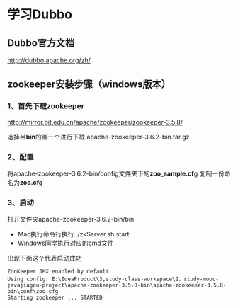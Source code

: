 # 学习Dubbo
## Dubbo官方文档
http://dubbo.apache.org/zh/


## zookeeper安装步骤（windows版本）
### 1、首先下载zookeeper
http://mirror.bit.edu.cn/apache/zookeeper/zookeeper-3.5.8/

选择带**bin**的哪一个进行下载
 apache-zookeeper-3.6.2-bin.tar.gz


 ### 2、配置
 将apache-zookeeper-3.6.2-bin/config文件夹下的**zoo_sample.cf**g 复制一份命名为**zoo.cfg**


 ### 3、启动
 打开文件夹apache-zookeeper-3.6.2-bin/bin

- Mac执行命令行执行 ./zkServer.sh start
- Windows同学执行对应的cmd文件

出现下面这个代表启动成功

```
ZooKeeper JMX enabled by default
Using config: E:\IdeaProduct\3,study-class-workspace\2，study-mooc-javajiagou-project\apache-zookeeper-3.5.8-bin\apache-zookeeper-3.5.8-bin\conf\zoo.cfg
Starting zookeeper ... STARTED
```

